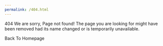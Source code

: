 ```yaml
---
permalink: /404.html
---
```

404
We are sorry, Page not found!
The page you are looking for might have been removed had its name changed or is temporarily unavailable.

Back To Homepage
